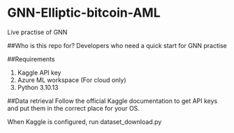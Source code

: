 # GNN-Elliptic-bitcoin-AML
Live practise of GNN

##Who is this repo for?
Developers who need a quick start for GNN practise


##Requirements
1. Kaggle API key
2. Azure ML workspace (For cloud only)
3. Python 3.10.13


##Data retrieval
Follow the official Kaggle documentation to get API keys and put them in the correct place for your OS.

When Kaggle is configured, run dataset_download.py

